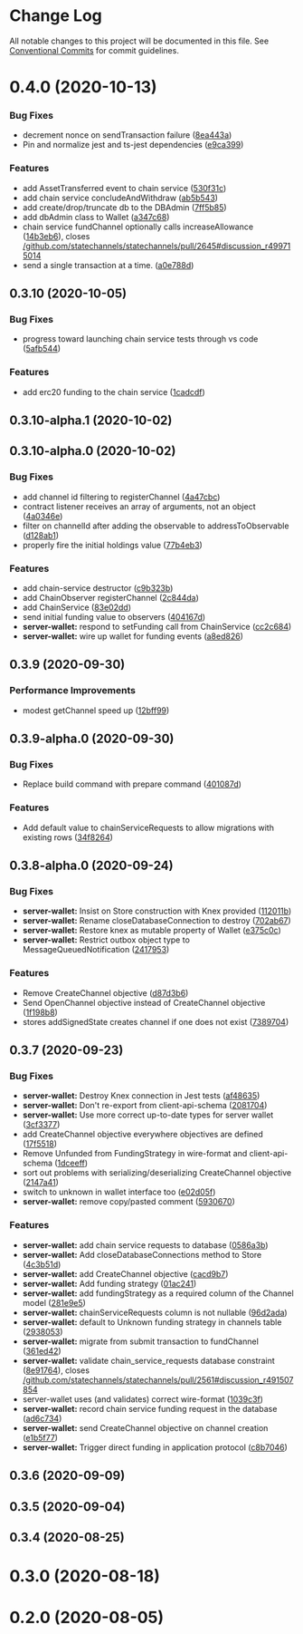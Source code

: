 # Change Log

All notable changes to this project will be documented in this file.
See [Conventional Commits](https://conventionalcommits.org) for commit guidelines.

# 0.4.0 (2020-10-13)


### Bug Fixes

* decrement nonce on sendTransaction failure ([8ea443a](https://github.com/statechannels/statechannels/commit/8ea443a98caace69958bc48583b5be0ec2893fe0))
* Pin and normalize jest and ts-jest dependencies ([e9ca399](https://github.com/statechannels/statechannels/commit/e9ca3997119645fdb9f558a921361171c20d66a0))


### Features

* add AssetTransferred event to chain service ([530f31c](https://github.com/statechannels/statechannels/commit/530f31c473f48c6d00b26798e0f51005e86d2b66))
* add chain service concludeAndWithdraw ([ab5b543](https://github.com/statechannels/statechannels/commit/ab5b5433d5ff01addc50e1b3f22bbc0934b4db47))
* add create/drop/truncate db to the DBAdmin ([7ff5b85](https://github.com/statechannels/statechannels/commit/7ff5b85b878e5d179998454cecc7f9d6939e5edb))
* add dbAdmin class to Wallet ([a347c68](https://github.com/statechannels/statechannels/commit/a347c68262315269eb98eb19c3889c7a35f593c8))
* chain service fundChannel optionally calls increaseAllowance ([14b3eb6](https://github.com/statechannels/statechannels/commit/14b3eb64c848e30851e2402221b544fc042a14fd)), closes [/github.com/statechannels/statechannels/pull/2645#discussion_r499715014](https://github.com//github.com/statechannels/statechannels/pull/2645/issues/discussion_r499715014)
* send a single transaction at a time. ([a0e788d](https://github.com/statechannels/statechannels/commit/a0e788de18882a394b908c67296ae05f9f0e06c4))



## 0.3.10 (2020-10-05)


### Bug Fixes

* progress toward launching chain service tests through vs code ([5afb544](https://github.com/statechannels/statechannels/commit/5afb544a01fd579dde4aa2cbfb8851d2d57c54bf))


### Features

* add erc20 funding to the chain service ([1cadcdf](https://github.com/statechannels/statechannels/commit/1cadcdfe0aeb992efd0afa75f5a6cc4ef3bf9cc0))



## 0.3.10-alpha.1 (2020-10-02)



## 0.3.10-alpha.0 (2020-10-02)


### Bug Fixes

* add channel id filtering to registerChannel ([4a47cbc](https://github.com/statechannels/statechannels/commit/4a47cbc9d976d394a952da4af555e3ba0175e6c9))
* contract listener receives an array of arguments, not an object ([4a0346e](https://github.com/statechannels/statechannels/commit/4a0346e891c893912994a2cfb3aedea15639a186))
* filter on channelId after adding the observable to addressToObservable ([d128ab1](https://github.com/statechannels/statechannels/commit/d128ab1fa5625665ea056b2bba3e69dee3c84d2f))
* properly fire the initial holdings value ([77b4eb3](https://github.com/statechannels/statechannels/commit/77b4eb374a1dd8fac836ff09fd07d9d46787edb0))


### Features

* add chain-service destructor ([c9b323b](https://github.com/statechannels/statechannels/commit/c9b323ba6575a586b6dd0b1035b39c6ca636b413))
* add ChainObserver registerChannel ([2c844da](https://github.com/statechannels/statechannels/commit/2c844da919319d63d4b5d2bde78e216d381743c9))
* add ChainService ([83e02dd](https://github.com/statechannels/statechannels/commit/83e02dd72c30e778dbdeae2b5f5384c306914c5c))
* send initial funding value to observers ([404167d](https://github.com/statechannels/statechannels/commit/404167dabbf81aa70fbd01be44b4a07241533246))
* **server-wallet:** respond to setFunding call from ChainService ([cc2c684](https://github.com/statechannels/statechannels/commit/cc2c68436d4008a87e8c1ecb959cd41b79ba670d))
* **server-wallet:** wire up wallet for funding events ([a8ed826](https://github.com/statechannels/statechannels/commit/a8ed8262b805cd4ec31e2f31c323fd101b4ad59a))



## 0.3.9 (2020-09-30)


### Performance Improvements

* modest getChannel speed up ([12bff99](https://github.com/statechannels/statechannels/commit/12bff99f7238001b4cda3bb3d8200932d99bc604))



## 0.3.9-alpha.0 (2020-09-30)


### Bug Fixes

* Replace build command with prepare command ([401087d](https://github.com/statechannels/statechannels/commit/401087db33113b401520b1c6368665c8f2ccbf27))


### Features

* Add default value to chainServiceRequests to allow migrations with existing rows ([34f8264](https://github.com/statechannels/statechannels/commit/34f82649056d88c505911277b93accc995057134))



## 0.3.8-alpha.0 (2020-09-24)


### Bug Fixes

* **server-wallet:** Insist on Store construction with Knex provided ([112011b](https://github.com/statechannels/statechannels/commit/112011bdf717c92aa8bfde4f3f8634e46fc34976))
* **server-wallet:** Rename closeDatabaseConnection to destroy ([702ab67](https://github.com/statechannels/statechannels/commit/702ab67140e9afeeda188b048858232694f6e35e))
* **server-wallet:** Restore knex as mutable property of Wallet ([e375c0c](https://github.com/statechannels/statechannels/commit/e375c0c278c2c9d75773fb596b1c70f123993156))
* **server-wallet:** Restrict outbox object type to MessageQueuedNotification ([2417953](https://github.com/statechannels/statechannels/commit/24179539643e00a277d65fd674dc5f68337afa94))


### Features

* Remove CreateChannel objective ([d87d3b6](https://github.com/statechannels/statechannels/commit/d87d3b68e9a84945b105c7883aaf130176264a42))
* Send OpenChannel objective instead of CreateChannel objective ([1f198b8](https://github.com/statechannels/statechannels/commit/1f198b857e4a1463c890f5d40041d7e0d6bf1dbc))
* stores addSignedState creates channel if one does not exist ([7389704](https://github.com/statechannels/statechannels/commit/73897047e8b03ecdff96a3a5857602c6df01481e))



## 0.3.7 (2020-09-23)


### Bug Fixes

* **server-wallet:** Destroy Knex connection in Jest tests ([af48635](https://github.com/statechannels/statechannels/commit/af486352e0933e68a393cc262986d2443f0d68d8))
* **server-wallet:** Don't re-export from client-api-schema ([2081704](https://github.com/statechannels/statechannels/commit/208170486df69eef87dc8348cb8c9bd77cc528ee))
* **server-wallet:** Use more correct up-to-date types for server wallet ([3cf3377](https://github.com/statechannels/statechannels/commit/3cf337790265a7abb9273d9e8d9b2a95bc3afe79))
* add CreateChannel objective everywhere objectives are defined ([17f5518](https://github.com/statechannels/statechannels/commit/17f5518c1d396d3d552573794422b7e6ce5c7097))
* Remove Unfunded from FundingStrategy in wire-format and client-api-schema ([1dceeff](https://github.com/statechannels/statechannels/commit/1dceeff362ea3b371c9b2bac8167acecb8b52949))
* sort out problems with serializing/deserializing CreateChannel objective ([2147a41](https://github.com/statechannels/statechannels/commit/2147a41e5a8190d185a300722d3b61203793f26b))
* switch to unknown in wallet interface too ([e02d05f](https://github.com/statechannels/statechannels/commit/e02d05fb1daac1aa0c6169dfdec3413bcf5f767f))
* **server-wallet:** remove copy/pasted comment ([5930670](https://github.com/statechannels/statechannels/commit/59306706f3e003173f10841130c13b8c4ee074be))


### Features

* **server-wallet:** add chain service requests to database ([0586a3b](https://github.com/statechannels/statechannels/commit/0586a3bc20968485f9aeef335feb07fc04ead992))
* **server-wallet:** Add closeDatabaseConnections method to Store ([4c3b51d](https://github.com/statechannels/statechannels/commit/4c3b51dcdda3de398be556daf9bca66f3667e414))
* **server-wallet:** add CreateChannel objective ([cacd9b7](https://github.com/statechannels/statechannels/commit/cacd9b7cf55c958168e3d521ad40b80e475f2705))
* **server-wallet:** Add funding strategy ([01ac241](https://github.com/statechannels/statechannels/commit/01ac241ceac7701fa525d0322496969463728ad4))
* **server-wallet:** add fundingStrategy as a required column of the Channel model ([281e9e5](https://github.com/statechannels/statechannels/commit/281e9e5341e035744afc636c0aca8bc03fe16a3b))
* **server-wallet:** chainServiceRequests column is not nullable ([96d2ada](https://github.com/statechannels/statechannels/commit/96d2ada7bcbbb10edc35f3517064eb381774df9e))
* **server-wallet:** default to Unknown funding strategy in channels table ([2938053](https://github.com/statechannels/statechannels/commit/29380531f20c385583bd2fa86bf2122bb968ec38))
* **server-wallet:** migrate from submit transaction to fundChannel ([361ed42](https://github.com/statechannels/statechannels/commit/361ed42381c101db3918e289de53df7d84e184df))
* **server-wallet:** validate chain_service_requests database constraint ([8e91764](https://github.com/statechannels/statechannels/commit/8e917646eed3d2bdda05b0011058c0b682228803)), closes [/github.com/statechannels/statechannels/pull/2561#discussion_r491507854](https://github.com//github.com/statechannels/statechannels/pull/2561/issues/discussion_r491507854)
* server-wallet uses (and validates) correct wire-format ([1039c3f](https://github.com/statechannels/statechannels/commit/1039c3f1493237ca085a531da1c6a8d84802b6bd))
* **server-wallet:** record chain service funding request in the database ([ad6c734](https://github.com/statechannels/statechannels/commit/ad6c7345ff818eef5e362408fd8b1711a43b323e))
* **server-wallet:** send CreateChannel objective on channel creation ([e1b5f77](https://github.com/statechannels/statechannels/commit/e1b5f7726058c83b060ef71c7f7aa755f277feae))
* **server-wallet:** Trigger direct funding in application protocol ([c8b7046](https://github.com/statechannels/statechannels/commit/c8b704624e45c986e2c82e2971feda4ab93b499f))



## 0.3.6 (2020-09-09)



## 0.3.5 (2020-09-04)



## 0.3.4 (2020-08-25)



# 0.3.0 (2020-08-18)



# 0.2.0 (2020-08-05)
